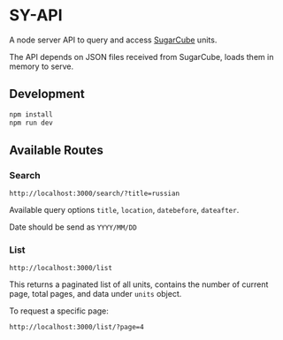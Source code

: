 # SY-API

A node server API to query and access [SugarCube](https://github.com/critocrito/syrian-archive) units.

The API depends on JSON files received from SugarCube, loads them in memory to serve.

## Development

```sh
npm install
npm run dev
```

## Available Routes

### Search

```
http://localhost:3000/search/?title=russian
```

Available query options `title`, `location`, `datebefore`, `dateafter`.

Date should be send as `YYYY/MM/DD`

### List

```
http://localhost:3000/list
```

This returns a paginated list of all units, contains the number of current page, total pages, and data under `units` object.

To request a specific page:

```
http://localhost:3000/list/?page=4
```


